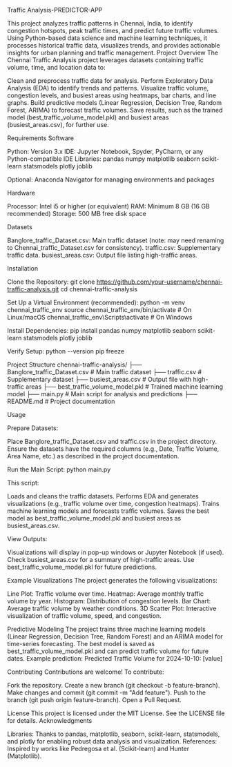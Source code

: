 Traffic Analysis-PREDICTOR-APP

This project analyzes traffic patterns in Chennai, India, to identify congestion hotspots, peak traffic times, and predict future traffic volumes. Using Python-based data science and machine learning techniques, it processes historical traffic data, visualizes trends, and provides actionable insights for urban planning and traffic management.
Project Overview
The Chennai Traffic Analysis project leverages datasets containing traffic volume, time, and location data to:

Clean and preprocess traffic data for analysis.
Perform Exploratory Data Analysis (EDA) to identify trends and patterns.
Visualize traffic volume, congestion levels, and busiest areas using heatmaps, bar charts, and line graphs.
Build predictive models (Linear Regression, Decision Tree, Random Forest, ARIMA) to forecast traffic volumes.
Save results, such as the trained model (best_traffic_volume_model.pkl) and busiest areas (busiest_areas.csv), for further use.

Requirements
Software

Python: Version 3.x
IDE: Jupyter Notebook, Spyder, PyCharm, or any Python-compatible IDE
Libraries:
pandas
numpy
matplotlib
seaborn
scikit-learn
statsmodels
plotly
joblib


Optional: Anaconda Navigator for managing environments and packages

Hardware

Processor: Intel i5 or higher (or equivalent)
RAM: Minimum 8 GB (16 GB recommended)
Storage: 500 MB free disk space

Datasets

Banglore_traffic_Dataset.csv: Main traffic dataset (note: may need renaming to Chennai_traffic_Dataset.csv for consistency).
traffic.csv: Supplementary traffic data.
busiest_areas.csv: Output file listing high-traffic areas.

Installation

Clone the Repository:
git clone https://github.com/your-username/chennai-traffic-analysis.git
cd chennai-traffic-analysis


Set Up a Virtual Environment (recommended):
python -m venv chennai_traffic_env
source chennai_traffic_env/bin/activate  # On Linux/macOS
chennai_traffic_env\Scripts\activate    # On Windows


Install Dependencies:
pip install pandas numpy matplotlib seaborn scikit-learn statsmodels plotly joblib


Verify Setup:
python --version
pip freeze



Project Structure
chennai-traffic-analysis/
├── Banglore_traffic_Dataset.csv      # Main traffic dataset
├── traffic.csv                       # Supplementary dataset
├── busiest_areas.csv                 # Output file with high-traffic areas
├── best_traffic_volume_model.pkl     # Trained machine learning model
├── main.py                           # Main script for analysis and predictions
├── README.md                         # Project documentation

Usage

Prepare Datasets:

Place Banglore_traffic_Dataset.csv and traffic.csv in the project directory.
Ensure the datasets have the required columns (e.g., Date, Traffic Volume, Area Name, etc.) as described in the project documentation.


Run the Main Script:
python main.py

This script:

Loads and cleans the traffic datasets.
Performs EDA and generates visualizations (e.g., traffic volume over time, congestion heatmaps).
Trains machine learning models and forecasts traffic volumes.
Saves the best model as best_traffic_volume_model.pkl and busiest areas as busiest_areas.csv.


View Outputs:

Visualizations will display in pop-up windows or Jupyter Notebook (if used).
Check busiest_areas.csv for a summary of high-traffic areas.
Use best_traffic_volume_model.pkl for future predictions.



Example Visualizations
The project generates the following visualizations:

Line Plot: Traffic volume over time.
Heatmap: Average monthly traffic volume by year.
Histogram: Distribution of congestion levels.
Bar Chart: Average traffic volume by weather conditions.
3D Scatter Plot: Interactive visualization of traffic volume, speed, and congestion.

Predictive Modeling
The project trains three machine learning models (Linear Regression, Decision Tree, Random Forest) and an ARIMA model for time-series forecasting. The best model is saved as best_traffic_volume_model.pkl and can predict traffic volume for future dates. Example prediction:
Predicted Traffic Volume for 2024-10-10: [value]

Contributing
Contributions are welcome! To contribute:

Fork the repository.
Create a new branch (git checkout -b feature-branch).
Make changes and commit (git commit -m "Add feature").
Push to the branch (git push origin feature-branch).
Open a Pull Request.

License
This project is licensed under the MIT License. See the LICENSE file for details.
Acknowledgments

Libraries: Thanks to pandas, matplotlib, seaborn, scikit-learn, statsmodels, and plotly for enabling robust data analysis and visualization.
References: Inspired by works like Pedregosa et al. (Scikit-learn) and Hunter (Matplotlib).


